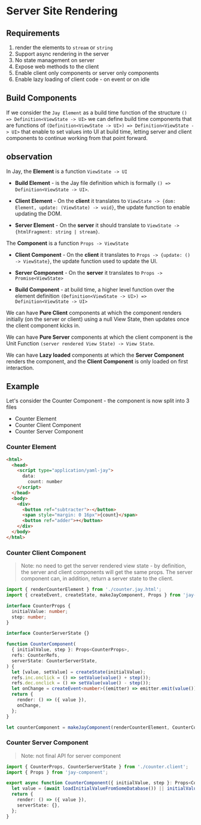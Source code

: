 # Server Site Rendering

## Requirements

1. render the elements to `stream` or `string`
2. Support async rendering in the server
3. No state management on server
4. Expose web methods to the client
5. Enable client only components or server only components
6. Enable lazy loading of client code - on event or on idle

## Build Components

If we consider the `Jay Element` as a build time function of the structure `() => Definition<ViewState -> UI>` we can
define build time components that are functions of `(Definition<ViewState -> UI>) => Definition<ViewState -> UI>` that
enable to set values into UI at build time, letting server and client components to continue working from that
point forward.

## observation

In Jay, the **Element** is a function `ViewState -> UI`

- **Build Element** - is the Jay file definition which is formally `() => Definition<ViewState -> UI>`.

- **Client Element** - On the **client** it translates to
  `ViewState -> {dom: Element, update: (ViewState) -> void}`, the update function to enable updating the DOM.

- **Server Element** - On the **server** it should translate to
  `ViewState -> {htmlFragment: string | stream}`.

The **Component** is a function `Props -> ViewState`

- **Client Component** - On the **client** it translates to
  `Props -> {update: () -> ViewState}`, the update function used to update the UI.

- **Server Component** - On the **server** it translates to
  `Props -> Promise<ViewState>`
- **Build Component** - at build time, a higher level function over the element definition
  `(Definition<ViewState -> UI>) => Definition<ViewState -> UI>`

We can have **Pure Client** components at which the component renders initially (on the server or client) using
a null View State, then updates once the client component kicks in.

We can have **Pure Server** components at which the client component is the Unit Function
`(server rendered View State) -> View State`.

We can have **Lazy loaded** components at which the **Server Component** renders the component, and the
**Client Component** is only loaded on first interaction.

## Example

Let's consider the Counter Component - the component is now split into 3 files

- Counter Element
- Counter Client Component
- Counter Server Component

### Counter Element

```html
<html>
  <head>
    <script type="application/yaml-jay">
      data:
        count: number
    </script>
  </head>
  <body>
    <div>
      <button ref="subtracter">-</button>
      <span style="margin: 0 16px">{count}</span>
      <button ref="adder">+</button>
    </div>
  </body>
</html>
```

### Counter Client Component

> Note: no need to get the server rendered view state - by definition, the server and client components will get
> the same props. The server component can, in addition, return a server state to the client.

```typescript
import { renderCounterElement } from './counter.jay.html';
import { createEvent, createState, makeJayComponent, Props } from 'jay-component';

interface CounterProps {
  initialValue: number;
  step: number;
}

interface CounterServerState {}

function CounterComponent(
  { initialValue, step }: Props<CounterProps>,
  refs: CounterRefs,
  serverState: CounterServerState,
) {
  let [value, setValue] = createState(initialValue);
  refs.inc.onclick = () => setValue(value() + step());
  refs.dec.onclick = () => setValue(value() - step());
  let onChange = createEvent<number>((emitter) => emitter.emit(value()));
  return {
    render: () => ({ value }),
    onChange,
  };
}

let counterComponent = makeJayComponent(renderCounterElement, CounterComponent);
```

### Counter Server Component

> Note: not final API for server component

```typescript
import { CounterProps, CounterServerState } from './counter.client';
import { Props } from 'jay-component';

export async function CounterComponent({ initialValue, step }: Props<CounterProps>) {
  let value = (await loadInitialValueFromSomeDatabase()) || initialValue();
  return {
    render: () => ({ value }),
    serverState: {},
  };
}
```
